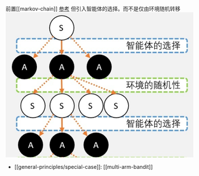 前置[[markov-chain]]
[参考](https://zhuanlan.zhihu.com/p/109217883)
但引入智能体的选择。而不是仅由环境随机转移
![](mdp.png)

- [[general-principles/special-case]]: [[multi-arm-bandit]]